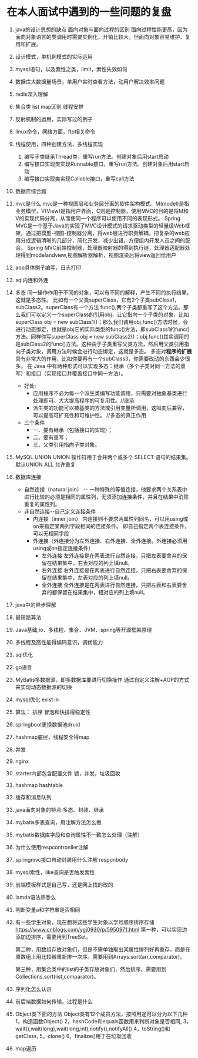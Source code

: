 # 在本人面试中遇到的一些问题的复盘

1. java的设计思想的缺点
    面向对象与面向过程的区别
    面向过程性能更高，因为面向对象语言的类调用时需要实例化，开销比较大。但面向对象容易维护、复用和扩展。
2. 设计模式，单机例模式的实际运用
3. mysql语句，以及索性之类，limit，索性失效如何
4. 数据库大数据量场景，单用户实时查看方法，动用户解决效率问题
5. redis深入理解
6. 集合类 list map区别 线程安排
7. 反射机制的运用，实际写过的例子
8. linux命令，网络方面，ftp相关命令
9. 线程使用，四种创建方法，多线程实现
    1. 编写子类继承Thread类，重写run方法。创建对象后用start启动
    2. 编写接口实现类实现Runnable接口，重写run方法。创建对象后用start启动
    3. 编写接口实现类实现Callable接口，重写call方法
10. 数据库综合题
11. mvc是什么
    mvc是一种视图层和业务层分离的软件架构模式。M(model)是指业务模型，V(View)是指用户界面，C则是控制器，使用MVC的目的是将M和V的实现代码分离，从而使同一个程序可以使用不同的表现形式。
    Spring MVC是一个基于Java的实现了MVC设计模式的请求驱动类型的轻量级Web框架，通过把模型-视图-控制器分离，将web层进行职责解耦，把复杂的web应用分成逻辑清晰的几部分，简化开发，减少出错，方便组内开发人员之间的配合。
    Spring MVC前端控制器，处理器映射器的得到执行链，处理器适配器处理得到modelandview,视图解析器解析，视图渲染后将view返回给用户
12. aop具体例子编写，日志打印
13. sql内连和外连

14. 多态
    同一操作作用于不同的对象，可以有不同的解释，产生不同的执行结果，这就是多态性。
    比如有一个父类superClass，它有2个子类subClass1，subClass2。superClass有一个方法 func(),两个子类都重写了这个方法。那么我们可以定义一个superClass的引用obj，让它指向一个子类的对象，比如superClass obj = new subClass1()；那么我们调用obj.func()方法时候，会进行动态绑定，也就是obj它的实际类型的func()方法，即subClass1的func()方法。同样你写superClass obj = new subClass2()；obj.func()其实调用的是subClass2的func()方法。这种由于子类重写父类方法，然后用父类引用指向子类对象，调用方法时候会进行动态绑定，这就是多态。
    多态对**程序的扩展**具有非常大的作用，比如你要再有一个subClass3，你需要改动的东西会少很多。
    在 Java 中有两种形式可以实现多态：继承（多个⼦类对同⼀⽅法的重写）和接⼝（实现接⼝并覆盖接⼝中同⼀⽅法）。
    * 好处:
        * 应用程序不必为每一个派生类编写功能调用，只需要对抽象基类进行处理即可。大大提高程序的可复用性。//继承
        * 派生类的功能可以被基类的方法或引用变量所调用，这叫向后兼容，可以提高可扩充性和可维护性。 //多态的真正作用
    * 三个条件
        * 一、要有继承（包括接口的实现）；
        * 二、要有重写；
        * 三、父类引用指向子类对象。
15. MySQL UNION
    UNION 操作符用于合并两个或多个 SELECT 语句的结果集。
    默认UNION ALL 允许重复
16. 数据库连接
    * 自然连接（natural join） -- 一种特殊的等值连接，他要求两个关系表中进行比较的必须是相同的属性列，无须添加连接条件，并且在结果中消除重复的属性列。
    * 非自然连接--自己定义连接条件
        * 内连接（inner join）
        内连接则不要求两属性列同名，可以用using或on来指定某两列字段相同的连接条件。
        即自己指定两个表连接条件，可以无相同字段
        * 外连接（外连接分为左外连接、右外连接、全外连接。外连接必须用using或on指定连接条件）
            * 左外连接
            左外连接是在两表进行自然连接，只把左表要舍弃的保留在结果集中，右表对应的列上填null。
            * 右外连接
            右外连接是在两表进行自然连接，只把右表要舍弃的保留在结果集中，左表对应的列上填null。
            * 全外连接
            全外连接是在两表进行自然连接，只把左表和右表要舍弃的都保留在结果集中，相对应的列上填null。
17. java中的异步理解
18. 最短路算法
19. Java基础,io、多线程、集合、JVM、spring等开源框架原理
20. 多线程及高性能得编码意识，调优能力
21. sql优化
22. go语言
23. MyBatis多数据源，即多数据库要进行切换操作
    通过自定义注解+AOP的方式来实现动态数据源的切换
24. mysql优化 exist in
25. 算法： 排序 冒泡和快排得稳定性
26. springboot更换数据池druid
27. hashmap底层，线程安全得map
28. 并发
29. nginx
30. starter内部包含配置文件
锁，并发，垃圾回收
31. hashmap hashtable
32. 缓存和消息队列
33. java面向对象的特点:多态、封装、继承
34. mybatis多表查询，用注解方法怎么做
35. mybatis数据库字段和查询属性不一致怎么处理（注解）
36. 为什么使用respcontronller注解
37. springmvc接口自动封装用什么注解
    responbody
38. mysql索性，like查询是否触发索性
39. 前端模板样式是自己写，还是网上找的改的
40. lamda语法熟悉么
41. 判断变量a和字符串是否相同
42. 有一些学生对象，现在想将这些学生对象以学号顺序排序存储
    https://www.cnblogs.com/ygj0930/p/5950971.html
    第一种，可以实现边添加边排序，需要用到TreeSet。

    第二种，用数组存放对象们，但是不需单独取出某属性排列好再重存，而是在原数组上用比较器重新排一次序。需要用到Arrays.sort(arr,comparator)。

    第三种，用集合类中的list的子类存放对象们，然后排序。需要用到Collections.sort(list,comparator)。
43. 序列化怎么认识
44. 前后端数据如何传输，过程是什么
45. Object类下面的方法
    Object类有12个成员方法，按照用途可以分为以下几种
    1，构造函数Object()
    2，hashCode和equals函数用来判断对象是否相同,
    3，wait(),wait(long),wait(long,int),notify(),notifyAll()
    4，toString()和getClass,
    5，clone()
    6，finalize()用于在垃圾回收
46. map遍历